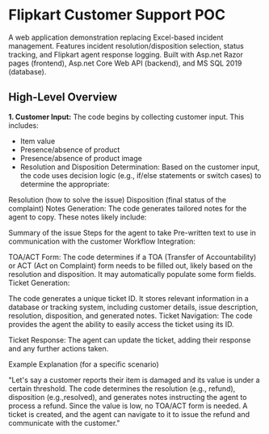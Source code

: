 # Flipkart Customer Support POC

A web application demonstration replacing Excel-based incident management.  Features incident resolution/disposition selection, status tracking, and Flipkart agent response logging. Built with Asp.net Razor pages (frontend), Asp.net Core Web API (backend), and MS SQL 2019 (database).

## High-Level Overview

**1. Customer Input:** The code begins by collecting customer input. This includes:

   - Item value
   - Presence/absence of product
   - Presence/absence of product image
   - Resolution and Disposition Determination: Based on the customer input, the code uses decision logic (e.g., if/else statements or switch cases) to determine the appropriate:

Resolution (how to solve the issue)
Disposition (final status of the complaint)
Notes Generation: The code generates tailored notes for the agent to copy. These notes likely include:

Summary of the issue
Steps for the agent to take
Pre-written text to use in communication with the customer
Workflow Integration:

TOA/ACT Form: The code determines if a TOA (Transfer of Accountability) or ACT (Act on Complaint) form needs to be filled out, likely based on the resolution and disposition. It may automatically populate some form fields.
Ticket Generation:

The code generates a unique ticket ID.
It stores relevant information in a database or tracking system, including customer details, issue description, resolution, disposition, and generated notes.
Ticket Navigation: The code provides the agent the ability to easily access the ticket using its ID.

Ticket Response: The agent can update the ticket, adding their response and any further actions taken.

Example Explanation (for a specific scenario)

"Let's say a customer reports their item is damaged and its value is under a certain threshold. The code determines the resolution (e.g., refund), disposition (e.g.,resolved), and generates notes instructing the agent to process a refund. Since the value is low, no TOA/ACT form is needed. A  ticket is created, and the agent can navigate to it to issue the refund and communicate with the customer."

